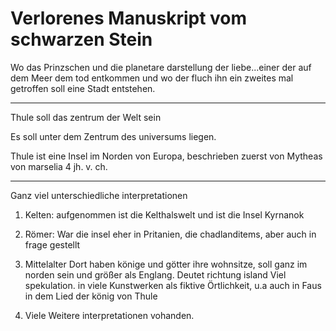 # Verlorenes Manuskript vom schwarzen Stein
Wo das Prinzschen und die planetare darstellung der liebe...einer der auf dem Meer dem tod entkommen und wo der fluch ihn ein zweites mal getroffen soll eine Stadt entstehen.

---

Thule soll das zentrum der Welt sein

Es soll unter dem Zentrum des universums liegen.

Thule ist eine Insel im Norden von Europa, beschrieben zuerst von Mytheas von marselia 4 jh. v. ch.

---
Ganz viel unterschiedliche interpretationen
1. Kelten: aufgenommen ist die Kelthalswelt und ist die Insel Kyrnanok
2. Römer: War die insel eher in Pritanien, die chadlanditems, aber auch in frage gestellt

3. Mittelalter
Dort haben könige und götter ihre wohnsitze, soll ganz im norden sein und größer als Englang. Deutet richtung island Viel spekulation. in viele Kunstwerken als fiktive Örtlichkeit, u.a auch in Faus in dem Lied der könig von Thule

4. Viele Weitere interpretationen vohanden.